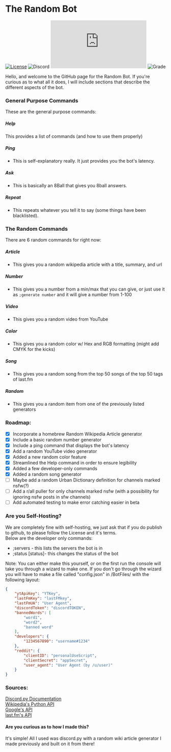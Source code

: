 # The Random Bot
[![License](https://img.shields.io/badge/license-GNU-red)](LICENSE)
![Discord](https://img.shields.io/discord/756682912166051851)
![Version](https://img.shields.io/pypi/pyversions/Discord.py)
![Grade](https://img.shields.io/codefactor/grade/github/xarvatium/the-random-project/master)


Hello, and welcome to the GitHub page for the Random Bot. If you're curious as to what all it does, I will include sections that describe the different aspects of the bot.

### General Purpose Commands
These are the general purpose commands:
##### Help
This provides a list of commands (and how to use them properly)
##### Ping
 - This is self-explanatory really. It just provides you the bot's latency.
##### Ask
 - This is basically an 8Ball that gives you 8ball answers.
##### Repeat
 - This repeats whatever you tell it to say (some things have been blacklisted).

### The Random Commands
There are 6 random commands for right now:
##### Article
 - This gives you a random wikipedia article with a title, summary, and url
##### Number
 - This gives you a number from a min/max that you can give, or just use it as `;generate number` and it will give a number from 1-100
##### Video
 - This gives you a random video from YouTube
##### Color
 - This gives you a random color w/ Hex and RGB formatting (might add CMYK for the kicks)
##### Song
 - This gives you a random song from the top 50 songs of the top 50 tags of last.fm
##### Random
 - This gives you a random item from one of the previously listed generators


### Roadmap:
- [x] Incorporate a homebrew Random Wikipedia Article generator
- [x] Include a basic random number generator
- [x] Include a ping command that displays the bot's latency
- [x] Add a random YouTube video generator
- [x] Added a new random color feature
- [x] Streamlined the Help command in order to ensure legibility
- [x] Added a few developer-only commands
- [x] Added a random song generator
- [ ] Maybe add a random Urban Dictionary definition for channels marked nsfw(?)
- [ ] Add a r/all puller for only channels marked nsfw (with a possibility for ignoring nsfw posts in sfw channels)
- [ ] Add automated testing to make error catching easier in beta

### Are you Self-Hosting?
We are completely fine with self-hosting, we just ask that if you do publish to github, to please follow the License and it's terms. <br>
Below are the developer only commands: 
 - ;servers - this lists the servers the bot is in
 - ;status [status]- this changes the status of the bot <br>

Note: You can either make this yourself, or on the first run the console will take you through a wizard to make one. If you don't go through the wizard you will have to make a file called "config.json" in /BotFiles/ with the following layout:
```json
{
    "ytApiKey": "YTKey",
    "lastFmKey": "lastFMkey",
    "lastFmUA": "User Agent",
    "discordToken": "discordTOKEN",
    "bannedWords": [
        "word1",
        "word2",
        "banned word"
    ],
    "developers": {
        "1234567890": "username#1234"
    },
    "reddit": {
        "clientID": "personalUseScript",
        "clientSecret": "appSecret",
        "user_agent": "User Agent (by /u/user)"
    }
}
```

### Sources:
[Discord.py Documentation](https://discordpy.readthedocs.io/en/latest/) <br>
[Wikipedia's Python API](https://stackabuse.com/getting-started-with-pythons-wikipedia-api/) <br>
[Google's API](https://console.developers.google.com/getting-started) <br>
[last.fm's API](https://www.last.fm/api)

#### Are you curious as to how I made this?
It's simple! All I used was discord.py with a random wiki article generator I made previously and built on it from there!

